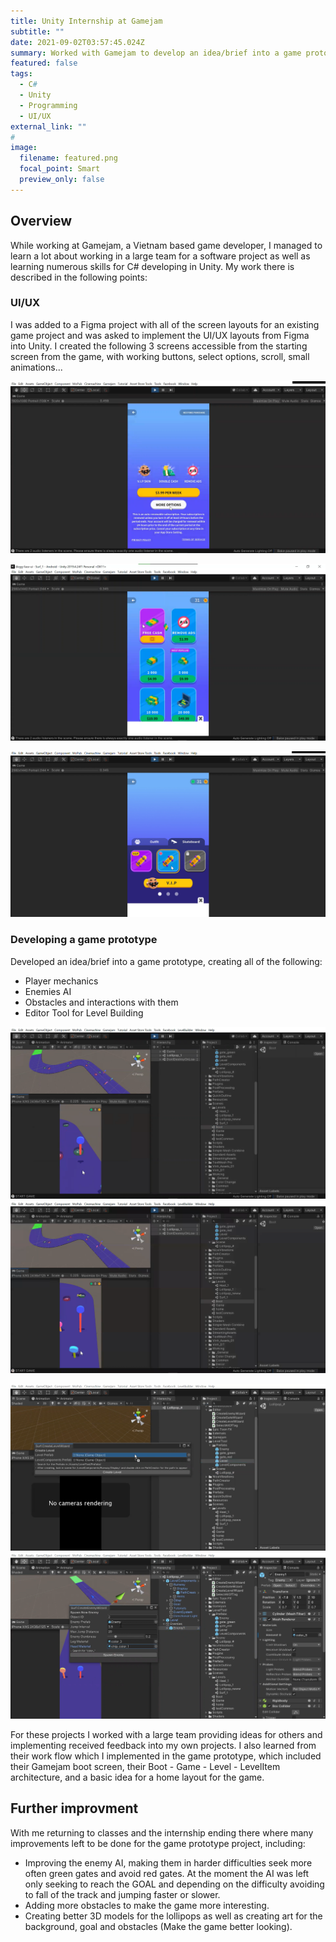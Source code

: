 ```yaml
---
title: Unity Internship at Gamejam
subtitle: ""
date: 2021-09-02T03:57:45.024Z
summary: Worked with Gamejam to develop an idea/brief into a game prototype working with a larger team and learning from their work process.
featured: false
tags:
  - C#
  - Unity
  - Programming
  - UI/UX
external_link: ""
# 
image:
  filename: featured.png
  focal_point: Smart
  preview_only: false
---
```


## Overview
While working at Gamejam, a Vietnam based game developer, I managed to learn a lot about working in a large team for a software project as well as learning numerous skills for C# developing in Unity.
My work there is described in the following points:


### UI/UX
I was added to a Figma project with all of the screen layouts for an existing game project and was asked to implement the UI/UX layouts from Figma into Unity.
I created the following 3 screens accessible from the starting screen from the game, with working buttons, select options, scroll, small animations...

![VIP view](img3.png "VIP view")

![InAppPurchases Shop](img2.png "InAppPurchases Shop")

![Customization Shop](img1.png "Customization Shop")

### Developing a game prototype

Developed an idea/brief into a game prototype, creating all of the following:
- Player mechanics
- Enemies AI
- Obstacles and interactions with them
- Editor Tool for Level Building

![gameplay image](gameplay1.png "gameplay image")
![gameplay image](gameplay2.png "gameplay image")


![level builder](level_builder1.png "level builder image")
![level builder](level_builder2.png "level builder image")

For these projects I worked with a large team providing ideas for others and implementing received feedback into my own projects. I also learned from their work flow which I implemented in the game prototype, which included their Gamejam boot screen, their Boot - Game - Level - LevelItem architecture, and a basic idea for a home layout for the game.

## Further improvment
With me returning to classes and the internship ending there where many improvements left to be done for the game prototype project, including:
+ Improving the enemy AI, making them in harder difficulties seek more often green gates and avoid red gates. At the moment the AI was left only seeking to reach the GOAL and depending on the difficulty avoiding to fall of the track and jumping faster or slower.
+ Adding more obstacles to make the game more interesting.
+ Creating better 3D models for the lollipops as well as creating art for the background, goal and obstacles (Make the game better looking).
